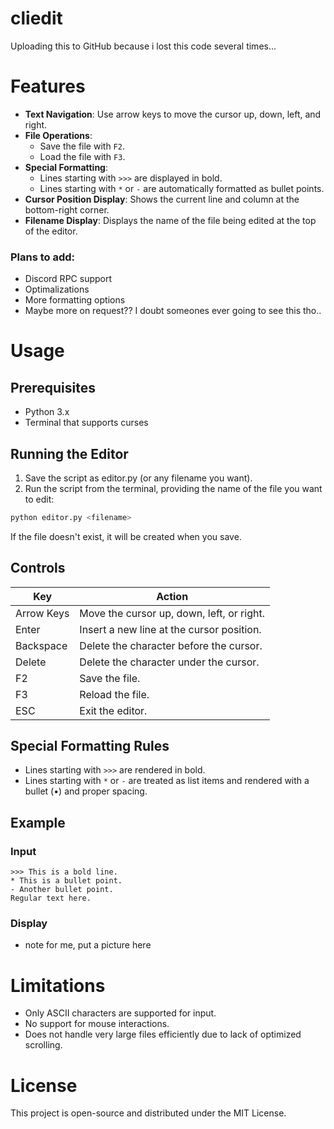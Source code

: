 # cliedit
Uploading this to GitHub because i lost this code several times...

# Features
- **Text Navigation**: Use arrow keys to move the cursor up, down, left, and right.
- **File Operations**:
  - Save the file with `F2`.
  - Load the file with `F3`.
- **Special Formatting**:
  - Lines starting with `>>>` are displayed in bold.
  - Lines starting with `*` or `-` are automatically formatted as bullet points.
- **Cursor Position Display**: Shows the current line and column at the bottom-right corner.
- **Filename Display**: Displays the name of the file being edited at the top of the editor.
### Plans to add:
- Discord RPC support
- Optimalizations
- More formatting options
- Maybe more on request?? I doubt someones ever going to see this tho..

# Usage
## Prerequisites
- Python 3.x
- Terminal that supports curses

## Running the Editor
1. Save the script as editor.py (or any filename you want).
2. Run the script from the terminal, providing the name of the file you want to edit:
```bash
python editor.py <filename>
```
If the file doesn't exist, it will be created when you save.

## Controls

| Key | Action |
|-------------|-------------|
| Arrow Keys |	Move the cursor up, down, left, or right. |
| Enter |	Insert a new line at the cursor position. |
| Backspace	| Delete the character before the cursor. |
| Delete | Delete the character under the cursor. |
| F2 | Save the file. |
| F3 | Reload the file. |
| ESC |	Exit the editor. |

## Special Formatting Rules
- Lines starting with `>>>` are rendered in bold.
- Lines starting with `*` or `-` are treated as list items and rendered with a bullet (•) and proper spacing.

## Example
### Input
```text
>>> This is a bold line.
* This is a bullet point.
- Another bullet point.
Regular text here.
```
### Display
- note for me, put a picture here
  
# Limitations
- Only ASCII characters are supported for input.
- No support for mouse interactions.
- Does not handle very large files efficiently due to lack of optimized scrolling.

# License
This project is open-source and distributed under the MIT License.
